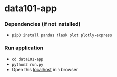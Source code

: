 # data101-app

### Dependencies (if not installed)
- `pip3 install pandas flask plot plotly-express`

### Run application
- `cd data101-app`
- `python3 run.py`
- Open this [localhost](http://127.0.0.1:5000/) in a browser